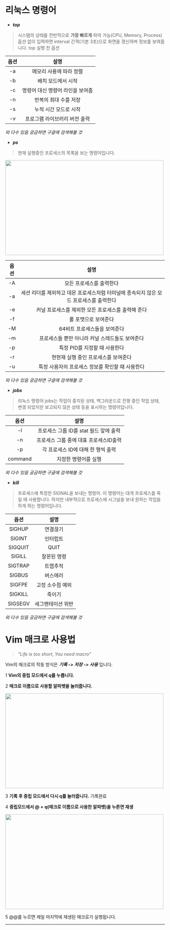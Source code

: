 # 리눅스 명령어
 * ***top***
 > 시스템의 상태를 전반적으로 **가장 빠르게** 파악 가능(CPU, Memory, Process)
 > 옵션 없이 입력하면 interval 간격(기본 3초)으로 화면을 갱신하며 정보를 보여줍니다.
 > top 실행 전 옵션

| 옵션      |설명                                       |
| :------------: | :--------------------------------------------------: |
|-a| 메모리 사용에 따라 정렬                  |
|-b| 배치 모드에서 시작 |
|-c| 명령어 대신 명령어 라인을 보여줌 |
|-n| 반복의 최대 수를 저장 |
|-s| 누적 시간 모드로 시작 |
|-v| 프로그램 라이브러리 버전 출력 |

_외 다수 있음 궁금하면 구글에 검색해볼 것_


* ***ps***
 > 현재 실행중인 프로세스의 목록을 보는 명령어입니다.
<img src= "https://user-images.githubusercontent.com/105164444/171018280-6d7fd903-74cc-4411-9298-5b6ba07bb93b.png" width = 500 height = 300/>

           
| 옵션      |설명                                       |
| :------------: | :--------------------------------------------------: |
|-A| 모든 프로세스를 출력한다 |
|-a| 세션 리더를 제외하고 데몬 프로세스처럼 터미널에 종속되지 않은 모드 프로세스를 출력한다                  |
|-e| 커널 프로세스를 제외한 모든 프로세스를 출력해 준다 |
|-f| 풀 포맷으로 보여준다 |
|-M| 64비트 프로세스들을 보여준다 |
|-m| 프로세스들 뿐만 아니라 커널 스레드들도 보여준다 |
|-p| 특정 PID를 지정할 때 사용한다 |
|-r| 현현재 실행 중인 프로세스를 보여준다 |
|-u|특정 사용자의 프로세스 정보를 확인할 때 사용한다 |

_외 다수 있음 궁금하면 구글에 검색해볼 것_



* ***jobs***
 > 리눅스 명령어 jobs는 작업이 중지된 상태, 백그라운드로 진행 중인 작업 상태, 변경 되었지만 보고되지 않은 상태 등을 표시하는 명령어입니다.

| 옵션      |설명                                       |
| :------------: | :--------------------------------------------------: |
|-l| 프로세스 그룹 ID를 stat 필드 앞에 출력                  |
|-n| 프로세스 그룹 중에 대표 프로세스ID출력 |
|-p| 각 프로세스 ID에 대해 한 행씩 출력 |
|command| 지정한 명령어를 실행 |

_외 다수 있음 궁금하면 구글에 검색해볼 것_


* ***kill***
 > 프로세스에 특정한 SIGNAL을 보내는 명령어. 이 명령어는 대게 프로세스를 죽일 때 사용합니다. 하지만 내부적으로 프로세스에 시그널을 보내 원하는 작업을 하게 하는 명령어입니다.

| 옵션      |설명                                       |
| :------------: | :--------------------------------------------------: |
|SIGHUP| 연결끊기 |
|SIGINT| 인터럽트 |
|SIGQUIT| QUIT |
|SIGILL| 잘몬된 명령 |
|SIGTRAP| 트랩추적 |
|SIGBUS| 버스에러 |
|SIGFPE| 고정 소수점 예외 |
|SIGKILL| 죽이기 |
|SIGSEGV| 세그멘테이션 위반|

_외 다수 있음 궁금하면 구글에 검색해볼 것_





# Vim 매크로 사용법 
>*"Life is too short, You need macro"*


 Vim의 매크로의 작동 방식은 ***기록 -> 저장 -> 사용*** 입니다.

1 **Vim의 중립 모드에서 q를 누릅니다.** 

2 **매크로 이름으로 사용할 알파벳을 눌러줍니다.**

<img src="https://user-images.githubusercontent.com/105164444/170863488-f8f1a213-bd9e-4faf-be75-8b6fb95357d9.jpg" width = 500 height = 300/>

3 **기록 후 중립 모드에서 다시 q를 눌러줍니다.** 기록완료

4 **중립모드에서 @ + q(매크로 이름으로 사용한 알파벳)을 누른면 재생**

<img src= "https://user-images.githubusercontent.com/105164444/170863561-55fbea82-8251-4af0-accc-8bd0a1a2115f.jpg" width = 500 height = 300/>


5 @@를 누르면 제일 마지막에 재생된 매크로가 실행됩니다.


---







